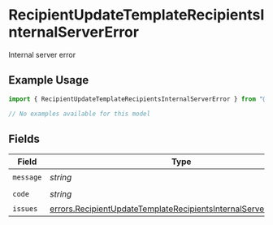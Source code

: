 # RecipientUpdateTemplateRecipientsInternalServerError

Internal server error

## Example Usage

```typescript
import { RecipientUpdateTemplateRecipientsInternalServerError } from "@documenso/sdk-typescript/models/errors";

// No examples available for this model
```

## Fields

| Field                                                                                                                                                  | Type                                                                                                                                                   | Required                                                                                                                                               | Description                                                                                                                                            |
| ------------------------------------------------------------------------------------------------------------------------------------------------------ | ------------------------------------------------------------------------------------------------------------------------------------------------------ | ------------------------------------------------------------------------------------------------------------------------------------------------------ | ------------------------------------------------------------------------------------------------------------------------------------------------------ |
| `message`                                                                                                                                              | *string*                                                                                                                                               | :heavy_check_mark:                                                                                                                                     | N/A                                                                                                                                                    |
| `code`                                                                                                                                                 | *string*                                                                                                                                               | :heavy_check_mark:                                                                                                                                     | N/A                                                                                                                                                    |
| `issues`                                                                                                                                               | [errors.RecipientUpdateTemplateRecipientsInternalServerErrorIssue](../../models/errors/recipientupdatetemplaterecipientsinternalservererrorissue.md)[] | :heavy_minus_sign:                                                                                                                                     | N/A                                                                                                                                                    |